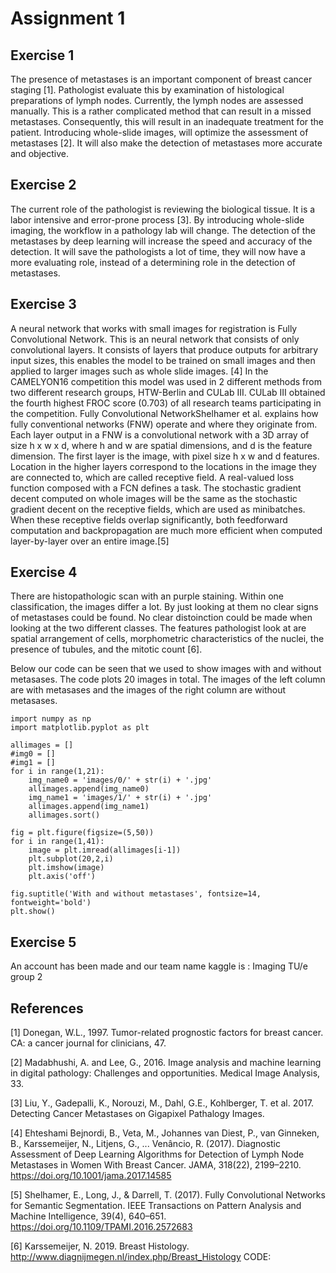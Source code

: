# Assignment 1
## Exercise 1
The presence of metastases is an important component of breast cancer staging [1]. Pathologist evaluate this by examination of histological preparations of lymph nodes. Currently, the lymph nodes are assessed manually. This is a rather complicated method that can result in a missed metastases. Consequently, this will result in an inadequate treatment for the patient. Introducing whole-slide images, will optimize the assessment of metastases [2]. It will also make the detection of metastases more accurate and objective. 
## Exercise 2
The current role of the pathologist is reviewing the biological tissue. It is a labor intensive and error-prone process [3]. By introducing whole-slide imaging, the workflow in a pathology lab will change. The detection of the metastases by deep learning will increase the speed and accuracy of the detection. It will save the pathologists a lot of time, they will now have a more evaluating role, instead of a determining role in the detection of metastases.
## Exercise 3
A neural network that works with small images for registration is Fully Convolutional Network. This is an neural network that consists of only convolutional layers. It consists of layers that produce outputs for arbitrary input sizes, this enables the model to be trained on small images and then applied to larger images such as whole slide images. [4] In the CAMELYON16 competition this model was used in 2 different methods from two different research groups, HTW-Berlin and CULab III. CULab III obtained the fourth highest FROC score (0.703) of all research teams participating in the competition.  Fully Convolutional NetworkShelhamer et al. explains how fully conventional networks (FNW) operate and where they originate from. Each layer output in a FNW is a convolutional network with a 3D array of size h x w x d, where h and w are spatial dimensions, and d is the feature dimension. The first layer is the image, with pixel size h x w and d features. Location in the higher layers correspond to the locations in the image they are connected to, which are called receptive field. A real-valued loss function composed with a FCN defines a task. The stochastic gradient decent computed on whole images will be the same as the stochastic gradient decent on the receptive fields, which are used as minibatches. When these receptive fields overlap significantly, both feedforward computation and backpropagation are much more efficient when computed layer-by-layer over an entire image.[5]

## Exercise 4
There are histopathologic scan with an purple staining. Within one classification, the images differ a lot. By just looking at them no clear signs of metastases could be found. No clear distoinction could be made when looking at the two different classes. The features pathologist look at are spatial arrangement of cells, morphometric characteristics of the nuclei, the presence of tubules, and the mitotic count [6]. 

Below our code can be seen that we used to show images with and without metasases.
The code plots 20 images in total. The images of the left column are with metasases and the images of the right column are without metasases.

```
import numpy as np 
import matplotlib.pyplot as plt 

allimages = []
#img0 = []
#img1 = []
for i in range(1,21):
    img_name0 = 'images/0/' + str(i) + '.jpg'
    allimages.append(img_name0) 
    img_name1 = 'images/1/' + str(i) + '.jpg'
    allimages.append(img_name1)
    allimages.sort()

fig = plt.figure(figsize=(5,50))
for i in range(1,41):
    image = plt.imread(allimages[i-1])
    plt.subplot(20,2,i)
    plt.imshow(image)
    plt.axis('off')

fig.suptitle('With and without metastases', fontsize=14, fontweight='bold')
plt.show()
``` 
## Exercise 5
An account has been made and our team name kaggle is : Imaging TU/e group 2

## References 
[1] Donegan, W.L., 1997. Tumor-related prognostic factors for breast cancer. CA: a cancer journal for clinicians, 47.

[2] Madabhushi, A. and Lee, G., 2016. Image analysis and machine learning in digital pathology: Challenges and opportunities. Medical Image Analysis, 33.

[3] Liu, Y., Gadepalli, K., Norouzi, M., Dahl, G.E., Kohlberger, T. et al. 2017. Detecting Cancer Metastases on Gigapixel Pathalogy Images. 

[4] Ehteshami Bejnordi, B., Veta, M., Johannes van Diest, P., van Ginneken, B., Karssemeijer, N., Litjens, G., ... Venâncio, R. (2017). Diagnostic Assessment of Deep Learning Algorithms for Detection of Lymph Node Metastases in Women With Breast Cancer. JAMA, 318(22), 2199–2210. https://doi.org/10.1001/jama.2017.14585

[5] Shelhamer, E., Long, J., & Darrell, T. (2017). Fully Convolutional Networks for Semantic Segmentation. IEEE Transactions on Pattern Analysis and Machine Intelligence, 39(4), 640–651. https://doi.org/10.1109/TPAMI.2016.2572683

[6] Karssemeijer, N. 2019. Breast Histology. http://www.diagnijmegen.nl/index.php/Breast_Histology
CODE:



